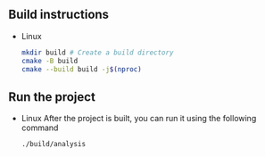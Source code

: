 ## Build instructions
- Linux
    ```bash
    mkdir build # Create a build directory
    cmake -B build
    cmake --build build -j$(nproc)
    ```
## Run the project
- Linux 
    After the project is built, you can run it using the following command
    ```bash
    ./build/analysis
    ```

